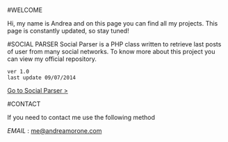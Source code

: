 #WELCOME

Hi, my name is Andrea and on this page you can find all my projects. This page is constantly updated, so  stay tuned!

#SOCIAL PARSER
Social Parser is a PHP class written to retrieve last posts of user from many social networks.
To know more about this project you can view my official repository.

	ver 1.0 
	last update 09/07/2014

[Go to Social Parser >](# "Got to Social Parser")

	
#CONTACT

If you need to contact me use the following method

*EMAIL* : [me@andreamorone.com](mailto:me@andreamorone.com "me@andreamorone.com")

